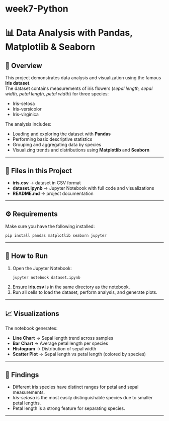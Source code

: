 # week7-Python
# 📊 Data Analysis with Pandas, Matplotlib & Seaborn

## 📌 Overview
This project demonstrates data analysis and visualization using the famous **Iris dataset**.  
The dataset contains measurements of iris flowers (*sepal length, sepal width, petal length, petal width*) for three species:  
- Iris-setosa  
- Iris-versicolor  
- Iris-virginica  

The analysis includes:
- Loading and exploring the dataset with **Pandas**
- Performing basic descriptive statistics
- Grouping and aggregating data by species
- Visualizing trends and distributions using **Matplotlib** and **Seaborn**

---

## 📂 Files in this Project
- **iris.csv** → dataset in CSV format  
- **dataset.ipynb** → Jupyter Notebook with full code and visualizations  
- **README.md** → project documentation  

---

## ⚙️ Requirements
Make sure you have the following installed:
```bash
pip install pandas matplotlib seaborn jupyter
```

---

## 🚀 How to Run
1. Open the Jupyter Notebook:
   ```bash
   jupyter notebook dataset.ipynb
   ```
2. Ensure **iris.csv** is in the same directory as the notebook.  
3. Run all cells to load the dataset, perform analysis, and generate plots.  

---

## 📈 Visualizations
The notebook generates:
- **Line Chart** → Sepal length trend across samples  
- **Bar Chart** → Average petal length per species  
- **Histogram** → Distribution of sepal width  
- **Scatter Plot** → Sepal length vs petal length (colored by species)  

---

## 📝 Findings
- Different iris species have distinct ranges for petal and sepal measurements.  
- *Iris-setosa* is the most easily distinguishable species due to smaller petal lengths.  
- Petal length is a strong feature for separating species.  

---
